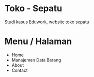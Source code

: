 # Toko - Sepatu
Studi kasus Eduwork,  website toko sepatu
# Menu / Halaman
* Home
* Manajemen Data Barang
* About
* Contact
